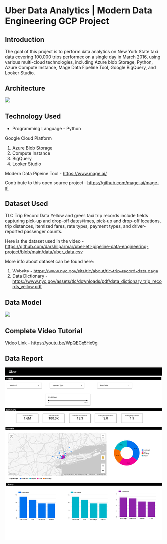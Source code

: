 # Uber Data Analytics | Modern Data Engineering GCP Project

## Introduction

The goal of this project is to perform data analytics on New York State taxi data covering 100,000 trips performed on a single day in March 2016, using various multi-cloud technologies, including Azure blob Storage, Python, Azure Compute Instance, Mage Data Pipeline Tool, Google BigQuery, and Looker Studio.

## Architecture 
<img src="architecture.jpg">

## Technology Used
- Programming Language - Python

Google Cloud Platform
1. Azure Blob Storage
2. Compute Instance 
3. BigQuery
4. Looker Studio

Modern Data Pipeine Tool - https://www.mage.ai/

Contribute to this open source project - https://github.com/mage-ai/mage-ai


## Dataset Used
TLC Trip Record Data
Yellow and green taxi trip records include fields capturing pick-up and drop-off dates/times, pick-up and drop-off locations, trip distances, itemized fares, rate types, payment types, and driver-reported passenger counts. 

Here is the dataset used in the video - https://github.com/darshilparmar/uber-etl-pipeline-data-engineering-project/blob/main/data/uber_data.csv

More info about dataset can be found here:
1. Website - https://www.nyc.gov/site/tlc/about/tlc-trip-record-data.page
2. Data Dictionary - https://www.nyc.gov/assets/tlc/downloads/pdf/data_dictionary_trip_records_yellow.pdf

## Data Model
<img src="data_model.jpeg">

## Complete Video Tutorial 
Video Link - https://youtu.be/WpQECq5Hx9g

## Data Report
<img src= "Uber_data report.pdf">

